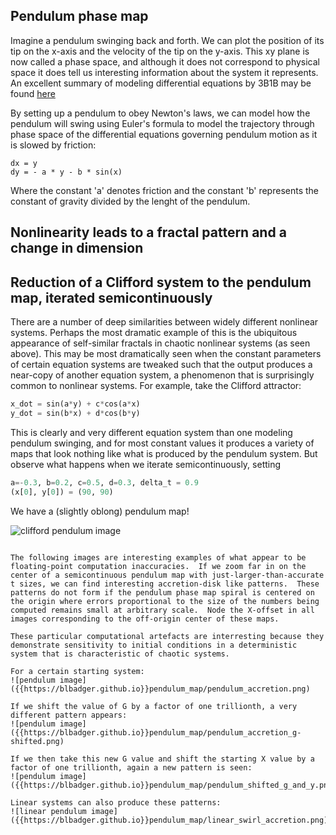 ## Pendulum phase map

Imagine a pendulum swinging back and forth. We can plot the position of its tip on the x-axis and the velocity of the tip on the y-axis.  This xy plane is now called a phase space, and although it does not correspond to physical space it does tell us interesting information about the system it represents.  An excellent summary of modeling differential equations by 3B1B may be found [here](https://www.youtube.com/watch?v=p_di4Zn4wz4)

By setting up a pendulum to obey Newton's laws, we can model how the pendulum will swing using Euler's formula to model the trajectory through phase space of the differential equations governing pendulum motion as it is slowed by friction:

```python3
dx = y
dy = - a * y - b * sin(x)
```

Where the constant 'a' denotes friction and the constant 'b' represents the constant of gravity divided by the lenght of the pendulum.



## Nonlinearity leads to a fractal pattern and a change in dimension


## Reduction of a Clifford system to the pendulum map, iterated semicontinuously

There are a number of deep similarities between widely different nonlinear systems.  Perhaps the most dramatic example of this is the ubiquitous appearance of self-similar fractals in chaotic nonlinear systems (as seen above).  This may be most dramatically seen when the constant parameters of certain equation systems are tweaked such that the output produces a near-copy of another equation system, a phenomenon that is surprisingly common to nonlinear systems. For example, take the Clifford attractor:

```python
x_dot = sin(a*y) + c*cos(a*x) 
y_dot = sin(b*x) + d*cos(b*y)
```

This is clearly and very different equation system than one modeling pendulum swinging, and for most constant values it produces a variety of maps that look nothing like what is produced by the pendulum system.  But observe what happens when we iterate semicontinuously, setting

```python
a=-0.3, b=0.2, c=0.5, d=0.3, delta_t = 0.9
(x[0], y[0]) = (90, 90)
```

We have a (slightly oblong) pendulum map!

![clifford pendulum image]({{https://blbadger.github.io}}pendulum_map/clifford_pendulum.png)


~~~~~~~~~~~~~~~~~~~~~~~~~~~~~~~~~~~~~~~~~~~~~~~~~~~~~~~~~~~~~~~~~~~~~~~~~~~~~~~~~~~~~~~~~~~~~~~~~~~~~~~~~~~~~~~~~~~~~~~~~~~

The following images are interesting examples of what appear to be floating-point computation inaccuracies.  If we zoom far in on the center of a semicontinuous pendulum map with just-larger-than-accurate t sizes, we can find interesting accretion-disk like patterns.  These patterns do not form if the pendulum phase map spiral is centered on the origin where errors proportional to the size of the numbers being computed remains small at arbitrary scale.  Node the X-offset in all images corresponding to the off-origin center of these maps.

These particular computational artefacts are interresting because they demonstrate sensitivity to initial conditions in a deterministic system that is characteristic of chaotic systems. 

For a certain starting system:
![pendulum image]({{https://blbadger.github.io}}pendulum_map/pendulum_accretion.png)

If we shift the value of G by a factor of one trillionth, a very different pattern appears:
![pendulum image]({{https://blbadger.github.io}}pendulum_map/pendulum_accretion_g-shifted.png)

If we then take this new G value and shift the starting X value by a factor of one trillionth, again a new pattern is seen:
![pendulum image]({{https://blbadger.github.io}}pendulum_map/pendulum_shifted_g_and_y.png)

Linear systems can also produce these patterns:
![linear pendulum image]({{https://blbadger.github.io}}pendulum_map/linear_swirl_accretion.png)



